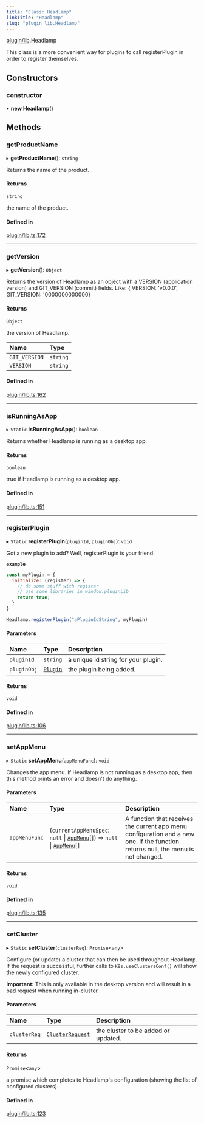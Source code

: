 ```yaml
---
title: "Class: Headlamp"
linkTitle: "Headlamp"
slug: "plugin_lib.Headlamp"
---
```


[plugin/lib](../modules/plugin_lib.md).Headlamp

This class is a more convenient way for plugins to call registerPlugin in
order to register themselves.

## Constructors

### constructor

• **new Headlamp**()

## Methods

### getProductName

▸ **getProductName**(): `string`

Returns the name of the product.

#### Returns

`string`

the name of the product.

#### Defined in

[plugin/lib.ts:172](https://github.com/headlamp-k8s/headlamp/blob/45b84205/frontend/src/plugin/lib.ts#L172)

___

### getVersion

▸ **getVersion**(): `Object`

Returns the version of Headlamp as an object with a VERSION (application version) and
GIT_VERSION (commit) fields. Like:
{ VERSION: 'v0.0.0', GIT_VERSION: '0000000000000}

#### Returns

`Object`

the version of Headlamp.

| Name | Type |
| :------ | :------ |
| `GIT_VERSION` | `string` |
| `VERSION` | `string` |

#### Defined in

[plugin/lib.ts:162](https://github.com/headlamp-k8s/headlamp/blob/45b84205/frontend/src/plugin/lib.ts#L162)

___

### isRunningAsApp

▸ `Static` **isRunningAsApp**(): `boolean`

Returns whether Headlamp is running as a desktop app.

#### Returns

`boolean`

true if Headlamp is running as a desktop app.

#### Defined in

[plugin/lib.ts:151](https://github.com/headlamp-k8s/headlamp/blob/45b84205/frontend/src/plugin/lib.ts#L151)

___

### registerPlugin

▸ `Static` **registerPlugin**(`pluginId`, `pluginObj`): `void`

Got a new plugin to add? Well, registerPlugin is your friend.

**`example`**

```javascript
const myPlugin = {
  initialize: (register) => {
    // do some stuff with register
    // use some libraries in window.pluginLib
    return true;
  }
}

Headlamp.registerPlugin("aPluginIdString", myPlugin)
```

#### Parameters

| Name | Type | Description |
| :------ | :------ | :------ |
| `pluginId` | `string` | a unique id string for your plugin. |
| `pluginObj` | [`Plugin`](plugin_lib.Plugin.md) | the plugin being added. |

#### Returns

`void`

#### Defined in

[plugin/lib.ts:106](https://github.com/headlamp-k8s/headlamp/blob/45b84205/frontend/src/plugin/lib.ts#L106)

___

### setAppMenu

▸ `Static` **setAppMenu**(`appMenuFunc`): `void`

Changes the app menu.
If Headlamp is not running as a desktop app, then this method prints an error and doesn't do anything.

#### Parameters

| Name | Type | Description |
| :------ | :------ | :------ |
| `appMenuFunc` | (`currentAppMenuSpec`: ``null`` \| [`AppMenu`](../interfaces/plugin_lib.AppMenu.md)[]) => ``null`` \| [`AppMenu`](../interfaces/plugin_lib.AppMenu.md)[] | A function that receives the current app menu configuration and a new one. If the function returns null, the menu is not changed. |

#### Returns

`void`

#### Defined in

[plugin/lib.ts:135](https://github.com/headlamp-k8s/headlamp/blob/45b84205/frontend/src/plugin/lib.ts#L135)

___

### setCluster

▸ `Static` **setCluster**(`clusterReq`): `Promise`<`any`\>

Configure (or update) a cluster that can then be used throughout Headlamp.
If the request is successful, further calls to `K8s.useClustersConf()`
will show the newly configured cluster.

**Important:** This is only available in the desktop version and will result in a
bad request when running in-cluster.

#### Parameters

| Name | Type | Description |
| :------ | :------ | :------ |
| `clusterReq` | [`ClusterRequest`](../interfaces/lib_k8s_apiProxy.ClusterRequest.md) | the cluster to be added or updated. |

#### Returns

`Promise`<`any`\>

a promise which completes to Headlamp's configuration (showing the list of configured clusters).

#### Defined in

[plugin/lib.ts:123](https://github.com/headlamp-k8s/headlamp/blob/45b84205/frontend/src/plugin/lib.ts#L123)
